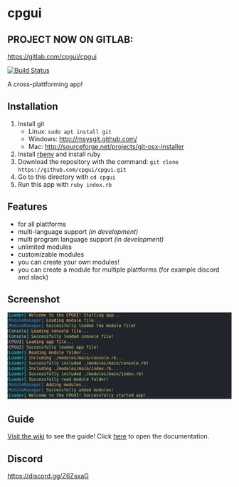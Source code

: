 # cpgui

## PROJECT NOW ON GITLAB:
<https://gitlab.com/cpgui/cpgui>

[![Build Status](https://travis-ci.com/cpgui/cpgui.svg?branch=master)](https://travis-ci.com/cpgui/cpgui)

A cross-plattforming app!

## Installation

1. Install git
    - Linux: `sudo apt install git`
    - Windows: <http://msysgit.github.com/>
    - Mac: <http://sourceforge.net/projects/git-osx-installer>
2. Install [rbenv](https://github.com/rbenv/rbenv) and install ruby
3. Download the repository with the command: `git clone https://github.com/cpgui/cpgui.git`
4. Go to this directory with `cd cpgui`
5. Run this app with `ruby index.rb`

## Features

- for all plattforms
- multi-language support _(in development)_
- multi program language support _(in development)_
- unlimited modules
- customizable modules
- you can create your own modules!
- you can create a module for multiple plattforms (for example discord and slack)

## Screenshot

![Console screenshot](https://github.com/cpgui/cpgui/raw/master/assets/screenshot.png "Screenshot from the application")

## Guide

[Visit the wiki](https://github.com/cpgui/cpgui/wiki) to see the guide! Click [here](https://cpgui.github.io/cpgui/index.html) to open the documentation.

## Discord

<https://discord.gg/Z6ZsxaG>
